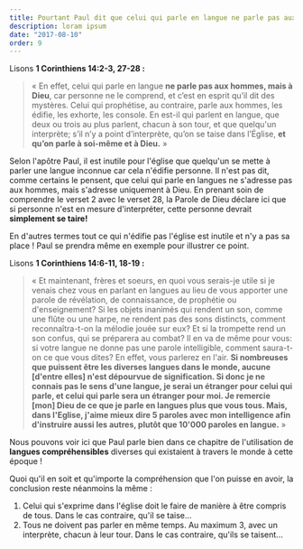 ```yaml
---
title: Pourtant Paul dit que celui qui parle en langue ne parle pas aux hommes, mais à Dieu !
description: loram ipsum
date: "2017-08-10"
order: 9
---
```


Lisons **1 Corinthiens 14:2‭-‬3‭, ‬27-28 :**

> « En effet, celui qui parle en langue **ne parle pas aux hommes, mais à Dieu**, car personne ne le comprend, et c’est en esprit qu’il dit des mystères. Celui qui prophétise, au contraire, parle aux hommes, les édifie, les exhorte, les console. En est-il qui parlent en langue, que deux ou trois au plus parlent, chacun à son tour, et que quelqu'un interprète; s’il n’y a point d’interprète, qu’on se taise dans l’Église, **et qu’on parle à soi-même et à Dieu.** »

Selon l'apôtre Paul, il est inutile pour l'église que quelqu'un se mette à parler une langue inconnue car cela n'édifie personne. Il n'est pas dit, comme certains le pensent, que celui qui parle en langues ne s'adresse pas aux hommes, mais s'adresse uniquement à Dieu. En prenant soin de comprendre le verset 2 avec le verset 28, la Parole de Dieu déclare ici que si personne n'est en mesure d'interpréter, cette personne devrait **simplement se taire!** 

En d'autres termes tout ce qui n'édifie pas l'église est inutile et n'y a pas sa place ! Paul se prendra même en exemple pour illustrer ce point. 

Lisons **1 Corinthiens 14:6‭-‬11‭, ‬18‭-‬19 :**

> « Et maintenant, frères et soeurs, en quoi vous serais-je utile si je venais chez vous en parlant en langues au lieu de vous apporter une parole de révélation, de connaissance, de prophétie ou d'enseignement? Si les objets inanimés qui rendent un son, comme une flûte ou une harpe, ne rendent pas des sons distincts, comment reconnaîtra-t-on la mélodie jouée sur eux? Et si la trompette rend un son confus, qui se préparera au combat? Il en va de même pour vous: si votre langue ne donne pas une parole intelligible, comment saura-t-on ce que vous dites? En effet, vous parlerez en l'air. **Si nombreuses que puissent être les diverses langues dans le monde, aucune [d'entre elles] n'est dépourvue de signification. Si donc je ne connais pas le sens d'une langue, je serai un étranger pour celui qui parle, et celui qui parle sera un étranger pour moi. Je remercie [mon] Dieu de ce que je parle en langues plus que vous tous. Mais, dans l'Eglise, j'aime mieux dire 5 paroles avec mon intelligence afin d'instruire aussi les autres, plutôt que 10'000 paroles en langue.** »

Nous pouvons voir ici que Paul parle bien dans ce chapitre de l'utilisation de **langues compréhensibles** diverses qui existaient à travers le monde à cette époque !

Quoi qu'il en soit et qu'importe la compréhension que l'on puisse en avoir, la conclusion reste néanmoins la même :

1. Celui qui s'exprime dans l'église doit le faire de manière à être compris de tous. Dans le cas contraire, qu'il se taise... 
2. Tous ne doivent pas parler en même temps. Au maximum 3, avec un interprète, chacun à leur tour. Dans le cas contraire, qu'ils se taisent...